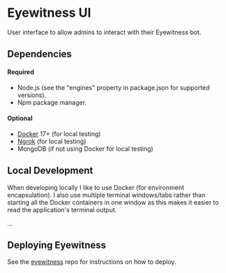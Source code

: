 # Eyewitness UI
User interface to allow admins to interact with their Eyewitness bot.

## Dependencies

#### Required
* Node.js (see the "engines" property in package.json for supported versions).
* Npm package manager.

#### Optional
* [Docker](https://www.docker.com/community-edition#/download) 17+ (for local testing)
* [Ngrok](https://ngrok.com/) (for local testing)
* MongoDB (if not using Docker for local testing)

## Local Development
When developing locally I like to use Docker (for environment encapsulation). I also use multiple terminal windows/tabs rather than starting all the Docker containers in one window as this makes it easier to read the application's terminal output.

...

## Deploying Eyewitness
See the [eyewitness](https://github.com/atchai/eyewitness) repo for instructions on how to deploy.
